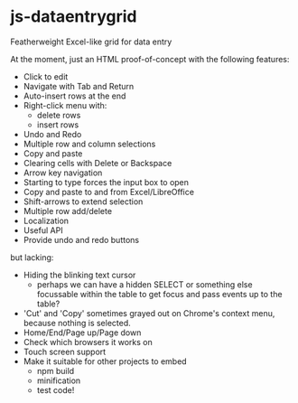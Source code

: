# js-dataentrygrid
Featherweight Excel-like grid for data entry

At the moment, just an HTML proof-of-concept with the following features:

* Click to edit
* Navigate with Tab and Return
* Auto-insert rows at the end
* Right-click menu with:
  * delete rows
  * insert rows
* Undo and Redo
* Multiple row and column selections
* Copy and paste
* Clearing cells with Delete or Backspace
* Arrow key navigation
* Starting to type forces the input box to open
* Copy and paste to and from Excel/LibreOffice
* Shift-arrows to extend selection
* Multiple row add/delete
* Localization
* Useful API
* Provide undo and redo buttons

but lacking:

* Hiding the blinking text cursor
  * perhaps we can have a hidden SELECT or something else
    focussable within the table to get focus and pass events
    up to the table?
* 'Cut' and 'Copy' sometimes grayed out on Chrome's context menu,
  because nothing is selected.
* Home/End/Page up/Page down
* Check which browsers it works on
* Touch screen support
* Make it suitable for other projects to embed
  * npm build
  * minification
  * test code!
